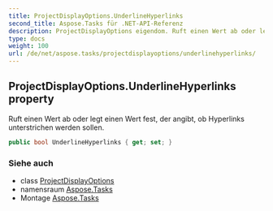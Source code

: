 ```yaml
---
title: ProjectDisplayOptions.UnderlineHyperlinks
second_title: Aspose.Tasks für .NET-API-Referenz
description: ProjectDisplayOptions eigendom. Ruft einen Wert ab oder legt einen Wert fest der angibt ob Hyperlinks unterstrichen werden sollen.
type: docs
weight: 100
url: /de/net/aspose.tasks/projectdisplayoptions/underlinehyperlinks/
---
```

## ProjectDisplayOptions.UnderlineHyperlinks property

Ruft einen Wert ab oder legt einen Wert fest, der angibt, ob Hyperlinks unterstrichen werden sollen.

```csharp
public bool UnderlineHyperlinks { get; set; }
```

### Siehe auch

* class [ProjectDisplayOptions](../)
* namensraum [Aspose.Tasks](../../projectdisplayoptions/)
* Montage [Aspose.Tasks](../../../)


